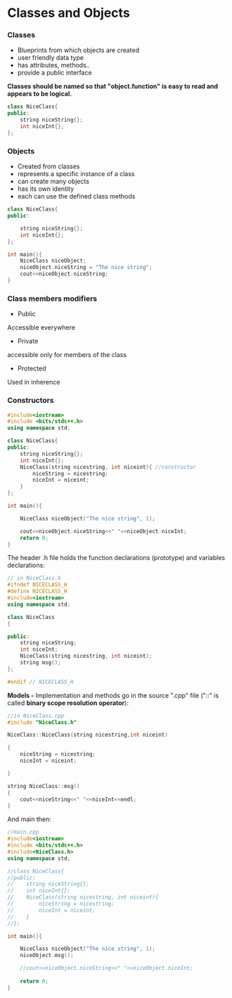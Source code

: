 # Classes and Objects

### Classes

- Blueprints from which objects are created 
- user friendly data type
- has attributes, methods..
- provide  a public  interface 

**Classes should be named so that "object.function" is easy to read and appears to be logical.**

```C++
class NiceClass{
public:    
    string niceString{};
    int niceInt{};
};
```
### Objects

- Created from classes
- represents a specific instance of a class
- can create many objects
- has its own identity
- each can use the defined class methods

```C++
class NiceClass{
public:

    string niceString{};
    int niceInt{};
};

int main(){
    NiceClass niceObject;
    niceObject.niceString = "The nice string";
    cout<<niceObject.niceString;
}
```

### Class members modifiers

- Public 

Accessible everywhere

- Private

accessible only for members of the class

- Protected

Used in inherence 


### Constructors

```C++
#include<iostream>
#include <bits/stdc++.h>
using namespace std;

class NiceClass{
public:
    string niceString{};
    int niceInt{};
    NiceClass(string nicestring, int niceint){ //constructor
        niceString = nicestring;
        niceInt = niceint;
    }
};

int main(){

    NiceClass niceObject("The nice string", 1);

    cout<<niceObject.niceString<<" "<<niceObject.niceInt;
    return 0;
}
```
The header .h file holds the function declarations (prototype) and variables declarations:

```C++
// in NiceClass.h
#ifndef NICECLASS_H
#define NICECLASS_H
#include<iostream>
using namespace std;

class NiceClass
{

public:
    string niceString;
    int niceInt;
    NiceClass(string nicestring, int niceint);
    string msg();
};

#endif // NICECLASS_H
```
**Models -** Implementation and methods go in the source ".cpp" file ("::" is called **binary scope resolution operator**):

```C++
//in NiceClass.cpp
#include "NiceClass.h"

NiceClass::NiceClass(string nicestring,int niceint)

{
    niceString = nicestring;
    niceInt = niceint;

}

string NiceClass::msg()
{
    cout<<niceString<<" "<<niceInt<<endl;
}
```

And main then: 
```C++
//main.cpp
#include<iostream>
#include <bits/stdc++.h>
#include<NiceClass.h>
using namespace std;

//class NiceClass{
//public:
//    string niceString{};
//    int niceInt{};
//    NiceClass(string nicestring, int niceint){
//        niceString = nicestring;
//        niceInt = niceint;
//    }
//};

int main(){

    NiceClass niceObject("The nice string", 1);
    niceObject.msg();

    //cout<<niceObject.niceString<<" "<<niceObject.niceInt;
    
    return 0;
}
```
